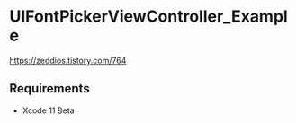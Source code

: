 # UIFontPickerViewController_Example

https://zeddios.tistory.com/764


## Requirements

- Xcode 11 Beta
